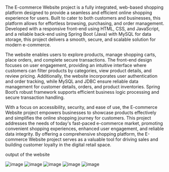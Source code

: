 The E-commerce Website project is a fully integrated, web-based shopping platform designed to provide a seamless and efficient online shopping experience for users. Built to cater to both customers and businesses, this platform allows for effortless browsing, purchasing, and order management. Developed with a responsive front-end using HTML, CSS, and JavaScript, and a reliable back-end using Spring Boot (Java) with MySQL for data storage, this project delivers a smooth, secure, and scalable solution for modern e-commerce.

The website enables users to explore products, manage shopping carts, place orders, and complete secure transactions. The front-end design focuses on user engagement, providing an intuitive interface where customers can filter products by categories, view product details, and review pricing. Additionally, the website incorporates user authentication and order tracking, while MySQL and JDBC ensure reliable data management for customer details, orders, and product inventories. Spring Boot’s robust framework supports efficient business logic processing and secure transaction handling.

With a focus on accessibility, security, and ease of use, the E-commerce Website project empowers businesses to showcase products effectively and simplifies the online shopping journey for customers. This project addresses the needs of today's fast-paced e-commerce market, promoting convenient shopping experiences, enhanced user engagement, and reliable data integrity. By offering a comprehensive shopping platform, the E-commerce Website project serves as a valuable tool for driving sales and building customer loyalty in the digital retail space.

output of the website

![image](https://github.com/user-attachments/assets/78fdab74-203e-4dd5-a877-f9ce45cc1403)
![image](https://github.com/user-attachments/assets/917c8ceb-67d8-42e9-a1d0-62176a05cd93)
![image](https://github.com/user-attachments/assets/1ca32c9b-edff-452f-9542-53e3e3c5188c)
![image](https://github.com/user-attachments/assets/bd03579f-9750-425f-8b24-bcb9618d1b7e)
![image](https://github.com/user-attachments/assets/a57a2bbe-4157-42df-b32f-1ce66b71e49b)






 
